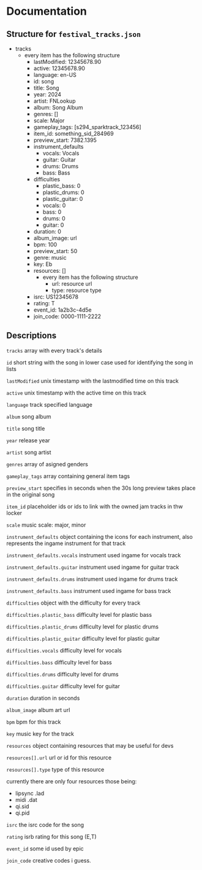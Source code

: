 # Documentation

## Structure for `festival_tracks.json`

- tracks
  - every item has the following structure
    - lastModified: 12345678.90
    - active: 12345678.90
    - language: en-US
    - id: song
    - title: Song
    - year: 2024
    - artist: FNLookup
    - album: Song Album
    - genres: []
    - scale: Major
    - gameplay_tags: [s294_sparktrack_123456]
    - item_id: something_sid_284969
    - preview_start: 7382.1395
    - instrument_defaults
      - vocals: Vocals
      - guitar: Guitar
      - drums: Drums
      - bass: Bass
    - difficulties
      - plastic_bass: 0
      - plastic_drums: 0
      - plastic_guitar: 0
      - vocals: 0
      - bass: 0
      - drums: 0
      - guitar: 0
    - duration: 0
    - album_image: url
    - bpm: 100
    - preview_start: 50
    - genre: music
    - key: Eb
    - resources: []
       - every item has the following structure
          - url: resource url
          - type: resource type
    - isrc: US12345678
    - rating: T
    - event_id: 1a2b3c-4d5e
    - join_code: 0000-1111-2222

## Descriptions

`tracks`
array with every track's details

`id`
short string with the song in lower case used for identifying the song in lists

`lastModified`
unix timestamp with the lastmodified time on this track

`active`
unix timestamp with the active time on this track

`language`
track specified language

`album`
song album

`title`
song title

`year`
release year

`artist`
song artist

`genres`
array of asigned genders

`gameplay_tags`
array containing general item tags

`preview_start`
specifies in seconds when the 30s long preview takes place in the original song

`item_id`
placeholder ids or ids to link with the owned jam tracks in thw locker

`scale`
music scale: major, minor

`instrument_defaults`
object containing the icons for each instrument, also represents the ingame instrument for that track

`instrument_defaults.vocals`
instrument used ingame for vocals track

`instrument_defaults.guitar`
instrument used ingame for guitar track

`instrument_defaults.drums`
instrument used ingame for drums track

`instrument_defaults.bass`
instrument used ingame for bass track

`difficulties`
object with the difficulty for every track

`difficulties.plastic_bass`
difficulty level for plastic bass

`difficulties.plastic_drums`
difficulty level for plastic drums

`difficulties.plastic_guitar`
difficulty level for plastic guitar

`difficulties.vocals`
difficulty level for vocals

`difficulties.bass`
difficulty level for bass

`difficulties.drums`
difficulty level for drums

`difficulties.guitar`
difficulty level for guitar

`duration`
duration in seconds

`album_image`
album art url

`bpm`
bpm for this track

`key`
music key for the track

`resources`
object containing resources that may be useful for devs

`resources[].url`
url or id for this resource

`resources[].type`
type of this resource

currently there are only four resources those being:
- lipsync .lad
- midi .dat
- qi.sid
- qi.pid

`isrc`
the isrc code for the song

`rating`
isrb rating for this song (E,T)

`event_id`
some id used by epic

`join_code`
creative codes i guess.
